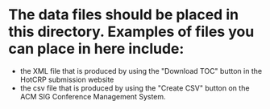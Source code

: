 # The data files should be placed in this directory. Examples of files you can place in here include:
- the XML file that is produced by using the "Download TOC" button in the HotCRP submission website
- the csv file that is produced by using the "Create CSV" button on the ACM SIG Conference Management System.

